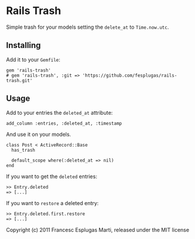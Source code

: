 # Rails Trash

Simple trash for your models setting the `delete_at` to `Time.now.utc`.

## Installing

Add it to your `Gemfile`:

    gem 'rails-trash'
    # gem 'rails-trash', :git => 'https://github.com/fesplugas/rails-trash.git'

## Usage

Add to your entries the `deleted_at` attribute:

    add_column :entries, :deleted_at, :timestamp

And use it on your models.

    class Post < ActiveRecord::Base
      has_trash

      default_scope where(:deleted_at => nil)
    end

If you want to get the `deleted` entries:

    >> Entry.deleted
    => [...]

If you want to `restore` a deleted entry:

    >> Entry.deleted.first.restore
    => [...]

Copyright (c) 2011 Francesc Esplugas Marti, released under the MIT license
